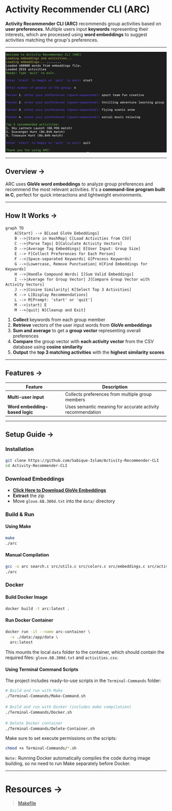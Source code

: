 # **Activity Recommender CLI (ARC)**

**Activity Recommender CLI (ARC)** recommends group activities based on **user preferences**. Multiple users input **keywords** representing their interests, which are processed using **word embeddings** to suggest activities matching the group's preferences.

---

![ARC](./demo/sample.png)

---

## **Overview →**

ARC uses **GloVe word embeddings** to analyze group preferences and recommend the most relevant activities. It's a **command-line program built in C**, perfect for quick interactions and lightweight environments.

---

## **How It Works →**

```mermaid
graph TD
    A[Start] --> B[Load GloVe Embeddings]
    B -->|Store in HashMap| C[Load Activities from CSV]
    C -->|Parse Tags| D[Calculate Activity Vectors]
    D -->|Average Tag Embeddings| E[User Input: Group Size]
    E --> F[Collect Preferences for Each Person]
    F -->|Space-separated Keywords| G[Process Keywords]
    G -->|Lowercase, Remove Punctuation| H[Find Embeddings for Keywords]
    H -->|Handle Compound Words| I[Sum Valid Embeddings]
    I -->|Average for Group Vector| J[Compare Group Vector with Activity Vectors]
    J -->|Cosine Similarity| K[Select Top 3 Activities]
    K --> L[Display Recommendations]
    L --> M[Prompt: 'start' or 'quit']
    M -->|start| E
    M -->|quit| N[Cleanup and Exit]

```

1. **Collect** keywords from each group member
2. **Retrieve** vectors of the user input words from **GloVe embeddings**
3. **Sum and average** to get a **group vector** representing overall preferences
4. **Compare** the group vector with **each activity vector** from the CSV database using **cosine similarity**
5. **Output** the **top 3 matching activities** with the **highest similarity scores**

---

## **Features →**

| **Feature**                    | **Description**                                             |
| ------------------------------ | ----------------------------------------------------------- |
| **Multi-user input**           | Collects preferences from multiple group members            |
| **Word embedding-based logic** | Uses semantic meaning for accurate activity recommendation|

---

## **Setup Guide →**

### **Installation**

```bash
git clone https://github.com/Sabique-Islam/Activity-Recommender-CLI
cd Activity-Recommender-CLI
```

### **Download Embeddings**

* **[Click Here to Download GloVe Embeddings](https://nlp.stanford.edu/data/glove.6B.zip)**
* **Extract** the zip
* Move `glove.6B.300d.txt` into the `data/` directory

### **Build & Run**

#### Using Make

```bash
make
./arc
```

#### Manual Compilation

```bash
gcc -o arc search.c src/utils.c src/colors.c src/embeddings.c src/activities.c -lm
./arc
```

### **Docker**

#### Build Docker Image

```bash
docker build -t arc:latest .
```

#### Run Docker Container

```bash
docker run -it --name arc-container \
  -v ./data:/app/data \
  arc:latest
```

This mounts the local `data` folder to the container, which should contain the required files: `glove.6B.300d.txt` and `activities.csv`.

#### Using Terminal Command Scripts

The project includes ready-to-use scripts in the `Terminal-Commands` folder:

```bash
# Build and run with Make
./Terminal-Commands/Make-Command.sh

# Build and run with Docker (includes make compilation)
./Terminal-Commands/Docker.sh

# Delete Docker container
./Terminal-Commands/Delete-Container.sh
```

Make sure to set execute permissions on the scripts:

```bash
chmod +x Terminal-Commands/*.sh
```

`Note:` Running Docker automatically compiles the code during image building, so no need to run Make separately before Docker.

---

# Resources →
> [Makefile](https://makefiletutorial.com/)
